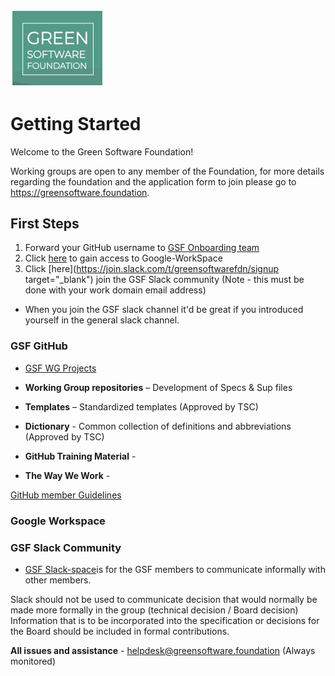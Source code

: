 [<img src="./img/GSF_logo.png" alt="drawing" width="150"/>](https://greensoftware.foundation)

# Getting Started

Welcome to the Green Software Foundation!

Working groups are open to any member of the Foundation, for more details regarding the foundation and the application form to join please go to https://greensoftware.foundation.

## First Steps

1. Forward your GitHub username to [GSF Onboarding team](mailto:helpdesk@greensoftware.foundation)
2. Click [here]() to gain access to Google-WorkSpace
3. Click [here](https://join.slack.com/t/greensoftwarefdn/signup target="_blank") join the GSF Slack community (Note - this must be done with your work domain email address)
 - When you join the GSF slack channel it'd be great if you introduced yourself in the general slack channel.


### GSF GitHub

- [GSF WG Projects](https://github.com/Green-Software-Foundation)

- **Working Group repositories** – Development of Specs & Sup files
- **Templates** – Standardized templates (Approved by TSC)
- **Dictionary** - Common collection of definitions and abbreviations (Approved by TSC)
- **GitHub Training Material** -   
- **The Way We Work** - 

[GitHub member Guidelines]()


### Google Workspace

### GSF Slack Community 

- [GSF Slack-space](https://join.slack.com/t/greensoftwarefdn/signup)is for the GSF members to communicate informally with other members.  

Slack should not be used to communicate decision that would normally be made more formally in the group (technical decision / Board decision)
Information that is to be incorporated into the specification or decisions for the Board should be included in formal contributions. 


**All issues and assistance** - helpdesk@greensoftware.foundation (Always monitored)


